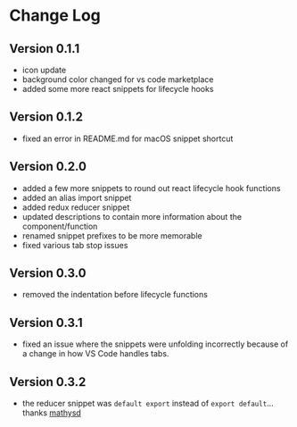 # Change Log

## Version 0.1.1
- icon update
- background color changed for vs code marketplace
- added some more react snippets for lifecycle hooks

## Version 0.1.2
- fixed an error in README.md for macOS snippet shortcut

## Version 0.2.0
- added a few more snippets to round out react lifecycle hook functions
- added an alias import snippet
- added redux reducer snippet
- updated descriptions to contain more information about the component/function
- renamed snippet prefixes to be more memorable
- fixed various tab stop issues

## Version 0.3.0
- removed the indentation before lifecycle functions

## Version 0.3.1
- fixed an issue where the snippets were unfolding incorrectly because of a change in how VS Code handles tabs.

## Version 0.3.2
- the reducer snippet was `default export` instead of `export default`... thanks [mathysd](https://github.com/mathysd)